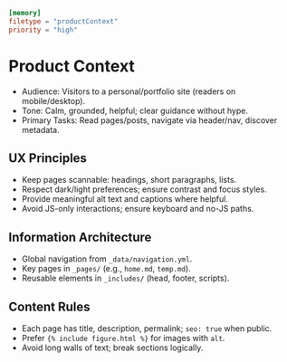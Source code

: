 ```toml
[memory]
filetype = "productContext"
priority = "high"
```

# Product Context

- Audience: Visitors to a personal/portfolio site (readers on mobile/desktop).
- Tone: Calm, grounded, helpful; clear guidance without hype.
- Primary Tasks: Read pages/posts, navigate via header/nav, discover metadata.

## UX Principles
- Keep pages scannable: headings, short paragraphs, lists.
- Respect dark/light preferences; ensure contrast and focus styles.
- Provide meaningful alt text and captions where helpful.
- Avoid JS-only interactions; ensure keyboard and no-JS paths.

## Information Architecture
- Global navigation from `_data/navigation.yml`.
- Key pages in `_pages/` (e.g., `home.md`, `temp.md`).
- Reusable elements in `_includes/` (head, footer, scripts).

## Content Rules
- Each page has title, description, permalink; `seo: true` when public.
- Prefer `{% include figure.html %}` for images with `alt`.
- Avoid long walls of text; break sections logically.

